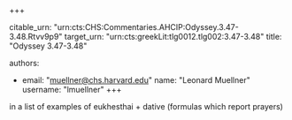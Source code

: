 +++


citable_urn: "urn:cts:CHS:Commentaries.AHCIP:Odyssey.3.47-3.48.Rtvv9p9"
target_urn: "urn:cts:greekLit:tlg0012.tlg002:3.47-3.48"
title: "Odyssey 3.47-3.48"

authors:
- email: "muellner@chs.harvard.edu"
  name: "Leonard Muellner"
  username: "lmuellner"
+++

<p>in a list of examples of eukhesthai + dative (formulas which report prayers)</p>